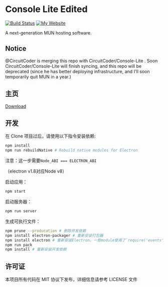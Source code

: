 # Console Lite Edited

[![Build Status](https://travis-ci.org/JieJiSS/Console-Lite.svg?branch=master&style=flat-square)](https://travis-ci.org/JieJiSS/Console-Lite) [![My Website](https://img.shields.io/badge/made%20with-%e2%9d%a4-ff69b4.svg?style=flat-square)](https://jiejiss.xyz/cle)

A next-generation MUN hosting software.

## Notice

@CircuitCoder is merging this repo with CircuitCoder/Console-Lite . Soon CircuitCoder/Console-Lite will finish syncing, and this repo will be deprecated (since he has better deploying infrastructure, and I'll soon temporarily quit MUN in a year.)

## 主页
[Download](https://jiejiss.xyz/cle)

## 开发
在 Clone 项目过后，请使用以下指令安装依赖:

```bash
npm install
npm run rebuildNative # Rebuild native modules for Electron
```

注意：这一步需要`Node_ABI === ELECTRON_ABI`

（electron v1.8对应Node v8）

启动应用：

```bash
npm start
```

启动服务器：

```bash
npm run server 
```

生成可执行文件：

```bash
npm prune --producation # 删除开发依赖
npm install electron-packager # 重新安装打包器
npm install electron # 重新安装Electron。一些module使用了`require('events').EventEmitter [deprecated]`，因此可能需要手动修改。
npm run pack
npm install # 重新安装开发依赖
```

## 许可证

本项目所有代码在 MIT 协议下发布，详细信息请参考 LICENSE 文件
